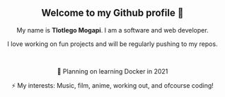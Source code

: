 
<div align="center">
<h2>Welcome to my Github profile 👋</h2>
</div>

<div align="center">

  <p>My name is <strong>Tlotlego Mogapi</strong>. I am a software and web developer. </p>
  <p>I love working on fun projects and will be regularly pushing to my repos. </p>

</div>

<div align="center">
  <br>
  <p>🤔 Planning on learning Docker in 2021</p>
  <p>⚡ My interests: Music, film, anime, working out, and ofcourse coding!</p>

</div>
